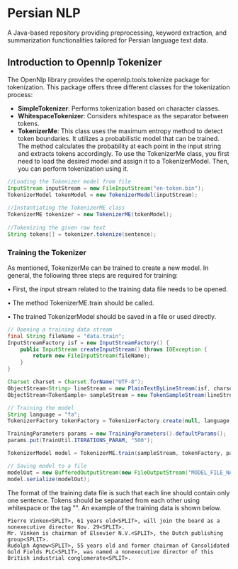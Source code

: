 # Persian NLP

A Java-based repository providing preprocessing, keyword extraction, and summarization functionalities tailored for Persian language text data.

## Introduction to Opennlp Tokenizer

The OpenNlp library provides the opennlp.tools.tokenize package for tokenization. This package offers three different classes for the tokenization process:
- **SimpleTokenizer**: Performs tokenization based on character classes.
- **WhitespaceTokenizer**: Considers whitespace as the separator between tokens.
- **TokenizerMe**: This class uses the maximum entropy method to detect token boundaries. It utilizes a probabilistic model that can be trained. The method calculates the probability at each point in the input string and extracts tokens accordingly.
To use the TokenizerMe class, you first need to load the desired model and assign it to a TokenizerModel. Then, you can perform tokenization using it.

```java
//Loading the Tokenizer model from file
InputStream inputStream = new FileInputStream("en-token.bin"); 
TokenizerModel tokenModel = new TokenizerModel(inputStream); 
	       
//Instantiating the TokenizerME class 
TokenizerME tokenizer = new TokenizerME(tokenModel); 
	       
//Tokenizing the given raw text 
String tokens[] = tokenizer.tokenize(sentence);  
```

### Training the Tokenizer
As mentioned, TokenizerMe can be trained to create a new model. In general, the following three steps are required for training:

• First, the input stream related to the training data file needs to be opened.

• The method TokenizerME.train should be called.

• The trained TokenizerModel should be saved in a file or used directly.

```java
// Opening a training data stream
final String fileName = "data.train";
InputStreamFactory isf = new InputStreamFactory() {
    public InputStream createInputStream() throws IOException {
        return new FileInputStream(fileName);
    }
}

Charset charset = Charset.forName("UTF-8");
ObjectStream<String> lineStream = new PlainTextByLineStream(isf, charset);
ObjectStream<TokenSample> sampleStream = new TokenSampleStream(lineStream);

// Training the model
String language = "fa";
TokenizerFactory tokenFactory = TokenizerFactory.create(null, language, null, true, null);

TrainingParameters params = new TrainingParameters().defaultParams();
params.put(TrainUtil.ITERATIONS_PARAM, "500");

TokenizerModel model = TokenizerME.train(sampleStream, tokenFactory, params);

// Saving model to a file
modelOut = new BufferedOutputStream(new FileOutputStream("MODEL_FILE_NAME"));
model.serialize(modelOut);

```

The format of the training data file is such that each line should contain only one sentence. Tokens should be separated from each other using whitespace or the tag "<SPLIT>". An example of the training data is shown below.

```
Pierre Vinken<SPLIT>, 61 years old<SPLIT>, will join the board as a nonexecutive director Nov. 29<SPLIT>.
Mr. Vinken is chairman of Elsevier N.V.<SPLIT>, the Dutch publishing group<SPLIT>.
Rudolph Agnew<SPLIT>, 55 years old and former chairman of Consolidated Gold Fields PLC<SPLIT>, was named a nonexecutive director of this British industrial conglomerate<SPLIT>.
```




